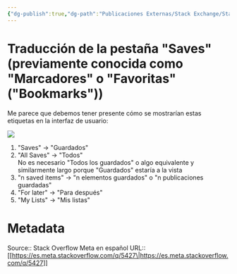 ```yaml
---
{"dg-publish":true,"dg-path":"Publicaciones Externas/Stack Exchange/Stack Overflow en español/Stack Overflow en español Meta/es.meta.stackoverflow.com-5427.md","permalink":"/publicaciones-externas/stack-exchange/stack-overflow-en-espanol/stack-overflow-en-espanol-meta/es-meta-stackoverflow-com-5427/","title":"Traducción de la pestaña \"Saves\" (previamente conocida como \"Marcadores\" o \"Favoritas\" (\"Bookmarks\"))","hide":true,"noteIcon":"\"0\"","created":"2024-04-03T12:49:10.764-06:00","updated":"2024-04-05T16:44:04.574-06:00"}
---
```


# Traducción de la pestaña "Saves" (previamente conocida como "Marcadores" o "Favoritas" ("Bookmarks"))

Me parece que debemos tener presente cómo se mostrarían estas etiquetas en la interfaz de usuario:

[![][1]][1]


1. "Saves" -> "Guardados"
2. "All Saves" -> "Todos"  
    No es necesario "Todos los guardados" o algo equivalente y similarmente largo porque "Guardados" estaría a la vista
3. "n saved items" -> "n elementos guardados" o "n publicaciones guardadas"
4. "For later" -> "Para después"
5. "My Lists" -> "Mis listas"

  [1]: https://i.stack.imgur.com/aAKlR.png

# Metadata
Source:: Stack Overflow Meta en español
URL:: [[https://es.meta.stackoverflow.com/q/5427\|https://es.meta.stackoverflow.com/q/5427]]


